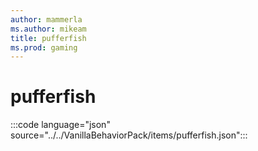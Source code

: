 ```yaml
---
author: mammerla
ms.author: mikeam
title: pufferfish
ms.prod: gaming
---
```


# pufferfish

:::code language="json" source="../../VanillaBehaviorPack/items/pufferfish.json":::